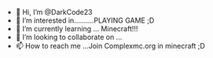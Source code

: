 - 👋 Hi, I’m @DarkCode23
- 👀 I’m interested in..........PLAYING GAME ;D
- 🌱 I’m currently learning ... Minecraft!!!
- 💞️ I’m looking to collaborate on ...
- 📫 How to reach me ...Join Complexmc.org in minecraft ;D

<!---
DarkCode23/DarkCode23 is a ✨ special ✨ repository because its `README.md` (this file) appears on your GitHub profile.
You can click the Preview link to take a look at your changes.
--->
